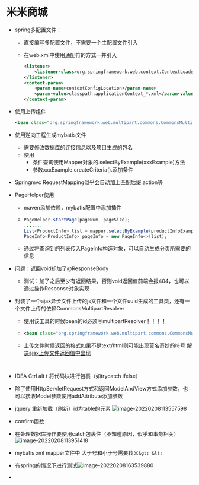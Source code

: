 # 米米商城

+ spring多配置文件：

  + 直接编写多配置文件，不需要一个主配置文件引入

  + 在web.xml中使用通配符的方式一并引入

    ```xml
    <listener>
        <listener-class>org.springframework.web.context.ContextLoaderListener</listener-class>
    </listener>
    <context-param>
        <param-name>contextConfigLocation</param-name>
        <param-value>classpath:applicationContext_*.xml</param-value>
    </context-param>
    ```

+ 使用上传组件

  ```xml
  <bean class="org.springframework.web.multipart.commons.CommonsMultipartResolver" id="commonsMultipartResolver">
  ```

+ 使用逆向工程生成mybatis文件

  + 需要修改数据库的连接信息以及项目生成的包名
  + 使用
    + 条件查询使用Mapper对象的.selectByExample(xxxExample)方法
    + 参数xxxExample.createCriteria().添加条件

+ Springmvc RequestMapping似乎会自动加上匹配后缀.action等

+ PageHelper使用

  + maven添加依赖，mybatis配置中添加插件

  + ```java
    PageHelper.startPage(pageNum, pageSize);
    .......
    List<ProductInfo> list = mapper.selectByExample(productInfoExample);
    PageInfo<ProductInfo> pageInfo = new PageInfo<>(list);
    ```

  + 通过将查询到的列表传入PageInfo构造对象，可以自动生成分页所需要的信息
  
+ 问题：返回void却加了@ResponseBody

  + 测试：加了之后至少有返回结果，否则void返回值前端会报404，也可以通过操作Response对象实现

+ 封装了一个ajax异步文件上传的js文件和一个文件uuid生成的工具类，还有一个文件上传的依赖CommonsMultipartResolver

  + 使用该工具的时候bean的id必须写multipartResolver！！！！

  + ```xml
    <bean class="org.springframework.web.multipart.commons.CommonsMultipartResolver" id="multipartResolver">
    ```

  + 上传文件时候返回的格式如果不是text/html则可能出现莫名奇妙的符号 [解决ajax上传文件返回值中出现<pre style="word-wrap: break-word; white-space: pre-wrap;">](https://blog.csdn.net/wuyanshen2012/article/details/75676157)

+ IDEA Ctrl alt t 将代码块进行包裹（如trycatch ifelse）

+ 除了使用HttpServletRequest方式和返回ModelAndView方式添加参数，也可以接收Model参数使用addAttribute添加参数

+ jquery 重新加载（刷新）id为table的元素
  ![image-20220208113557598](https://cdn.jsdelivr.net/gh/innnky/images@master/uPic/image-20220208113557598.png)

+ confirm函数

+ 在处理数据库操作要使用catch包裹住（不知道原因，似乎和事务相关）
  ![image-20220208113951418](https://cdn.jsdelivr.net/gh/innnky/images@master/uPic/image-20220208113951418.png)

+ mybatis xml mapper文件中 大于号和小于号需要转义`&gt; &lt;`

+ 有spring的情况下进行测试![image-20220208163539880](https://cdn.jsdelivr.net/gh/innnky/images@master/uPic/image-20220208163539880.png)

+ 
